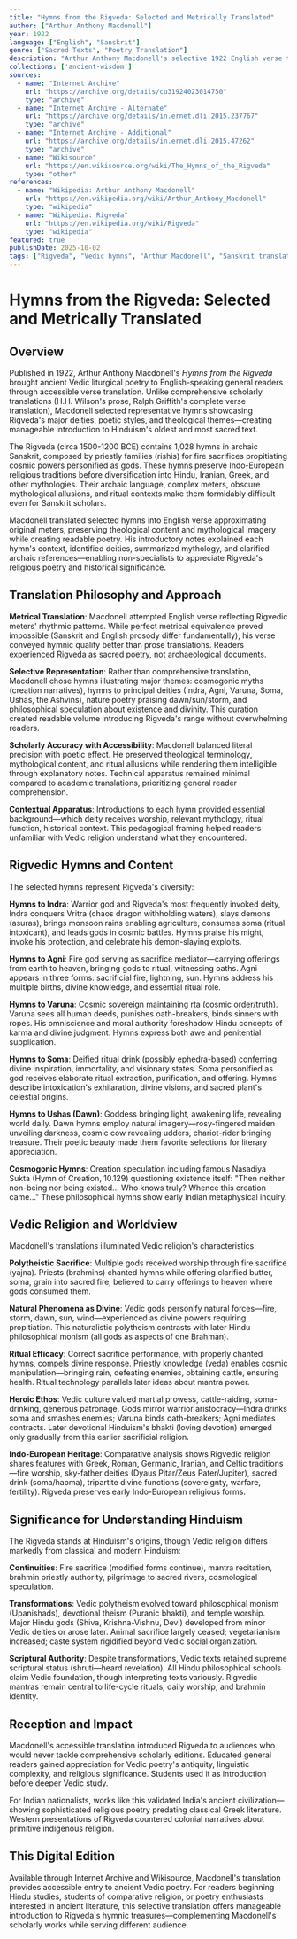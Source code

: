 ```yaml
---
title: "Hymns from the Rigveda: Selected and Metrically Translated"
author: ["Arthur Anthony Macdonell"]
year: 1922
language: ["English", "Sanskrit"]
genre: ["Sacred Texts", "Poetry Translation"]
description: "Arthur Anthony Macdonell's selective 1922 English verse translation renders Rigvedic hymns into metered English approximating original rhythms, making ancient Sanskrit liturgical poetry accessible."
collections: ['ancient-wisdom']
sources:
  - name: "Internet Archive"
    url: "https://archive.org/details/cu31924023014750"
    type: "archive"
  - name: "Internet Archive - Alternate"
    url: "https://archive.org/details/in.ernet.dli.2015.237767"
    type: "archive"
  - name: "Internet Archive - Additional"
    url: "https://archive.org/details/in.ernet.dli.2015.47262"
    type: "archive"
  - name: "Wikisource"
    url: "https://en.wikisource.org/wiki/The_Hymns_of_the_Rigveda"
    type: "other"
references:
  - name: "Wikipedia: Arthur Anthony Macdonell"
    url: "https://en.wikipedia.org/wiki/Arthur_Anthony_Macdonell"
    type: "wikipedia"
  - name: "Wikipedia: Rigveda"
    url: "https://en.wikipedia.org/wiki/Rigveda"
    type: "wikipedia"
featured: true
publishDate: 2025-10-02
tags: ["Rigveda", "Vedic hymns", "Arthur Macdonell", "Sanskrit translation", "sacred poetry", "Indra", "Agni", "Hindu scripture", "Vedic religion", "ancient poetry"]
---
```


# Hymns from the Rigveda: Selected and Metrically Translated

## Overview

Published in 1922, Arthur Anthony Macdonell's *Hymns from the Rigveda* brought ancient Vedic liturgical poetry to English-speaking general readers through accessible verse translation. Unlike comprehensive scholarly translations (H.H. Wilson's prose, Ralph Griffith's complete verse translation), Macdonell selected representative hymns showcasing Rigveda's major deities, poetic styles, and theological themes—creating manageable introduction to Hinduism's oldest and most sacred text.

The Rigveda (circa 1500-1200 BCE) contains 1,028 hymns in archaic Sanskrit, composed by priestly families (rishis) for fire sacrifices propitiating cosmic powers personified as gods. These hymns preserve Indo-European religious traditions before diversification into Hindu, Iranian, Greek, and other mythologies. Their archaic language, complex meters, obscure mythological allusions, and ritual contexts make them formidably difficult even for Sanskrit scholars.

Macdonell translated selected hymns into English verse approximating original meters, preserving theological content and mythological imagery while creating readable poetry. His introductory notes explained each hymn's context, identified deities, summarized mythology, and clarified archaic references—enabling non-specialists to appreciate Rigveda's religious poetry and historical significance.

## Translation Philosophy and Approach

**Metrical Translation**: Macdonell attempted English verse reflecting Rigvedic meters' rhythmic patterns. While perfect metrical equivalence proved impossible (Sanskrit and English prosody differ fundamentally), his verse conveyed hymnic quality better than prose translations. Readers experienced Rigveda as sacred poetry, not archaeological documents.

**Selective Representation**: Rather than comprehensive translation, Macdonell chose hymns illustrating major themes: cosmogonic myths (creation narratives), hymns to principal deities (Indra, Agni, Varuna, Soma, Ushas, the Ashvins), nature poetry praising dawn/sun/storm, and philosophical speculation about existence and divinity. This curation created readable volume introducing Rigveda's range without overwhelming readers.

**Scholarly Accuracy with Accessibility**: Macdonell balanced literal precision with poetic effect. He preserved theological terminology, mythological content, and ritual allusions while rendering them intelligible through explanatory notes. Technical apparatus remained minimal compared to academic translations, prioritizing general reader comprehension.

**Contextual Apparatus**: Introductions to each hymn provided essential background—which deity receives worship, relevant mythology, ritual function, historical context. This pedagogical framing helped readers unfamiliar with Vedic religion understand what they encountered.

## Rigvedic Hymns and Content

The selected hymns represent Rigveda's diversity:

**Hymns to Indra**: Warrior god and Rigveda's most frequently invoked deity, Indra conquers Vritra (chaos dragon withholding waters), slays demons (asuras), brings monsoon rains enabling agriculture, consumes soma (ritual intoxicant), and leads gods in cosmic battles. Hymns praise his might, invoke his protection, and celebrate his demon-slaying exploits.

**Hymns to Agni**: Fire god serving as sacrifice mediator—carrying offerings from earth to heaven, bringing gods to ritual, witnessing oaths. Agni appears in three forms: sacrificial fire, lightning, sun. Hymns address his multiple births, divine knowledge, and essential ritual role.

**Hymns to Varuna**: Cosmic sovereign maintaining rta (cosmic order/truth). Varuna sees all human deeds, punishes oath-breakers, binds sinners with ropes. His omniscience and moral authority foreshadow Hindu concepts of karma and divine judgment. Hymns express both awe and penitential supplication.

**Hymns to Soma**: Deified ritual drink (possibly ephedra-based) conferring divine inspiration, immortality, and visionary states. Soma personified as god receives elaborate ritual extraction, purification, and offering. Hymns describe intoxication's exhilaration, divine visions, and sacred plant's celestial origins.

**Hymns to Ushas (Dawn)**: Goddess bringing light, awakening life, revealing world daily. Dawn hymns employ natural imagery—rosy-fingered maiden unveiling darkness, cosmic cow revealing udders, chariot-rider bringing treasure. Their poetic beauty made them favorite selections for literary appreciation.

**Cosmogonic Hymns**: Creation speculation including famous Nasadiya Sukta (Hymn of Creation, 10.129) questioning existence itself: "Then neither non-being nor being existed... Who knows truly? Whence this creation came..." These philosophical hymns show early Indian metaphysical inquiry.

## Vedic Religion and Worldview

Macdonell's translations illuminated Vedic religion's characteristics:

**Polytheistic Sacrifice**: Multiple gods received worship through fire sacrifice (yajna). Priests (brahmins) chanted hymns while offering clarified butter, soma, grain into sacred fire, believed to carry offerings to heaven where gods consumed them.

**Natural Phenomena as Divine**: Vedic gods personify natural forces—fire, storm, dawn, sun, wind—experienced as divine powers requiring propitiation. This naturalistic polytheism contrasts with later Hindu philosophical monism (all gods as aspects of one Brahman).

**Ritual Efficacy**: Correct sacrifice performance, with properly chanted hymns, compels divine response. Priestly knowledge (veda) enables cosmic manipulation—bringing rain, defeating enemies, obtaining cattle, ensuring health. Ritual technology parallels later ideas about mantra power.

**Heroic Ethos**: Vedic culture valued martial prowess, cattle-raiding, soma-drinking, generous patronage. Gods mirror warrior aristocracy—Indra drinks soma and smashes enemies; Varuna binds oath-breakers; Agni mediates contracts. Later devotional Hinduism's bhakti (loving devotion) emerged only gradually from this earlier sacrificial religion.

**Indo-European Heritage**: Comparative analysis shows Rigvedic religion shares features with Greek, Roman, Germanic, Iranian, and Celtic traditions—fire worship, sky-father deities (Dyaus Pitar/Zeus Pater/Jupiter), sacred drink (soma/haoma), tripartite divine functions (sovereignty, warfare, fertility). Rigveda preserves early Indo-European religious forms.

## Significance for Understanding Hinduism

The Rigveda stands at Hinduism's origins, though Vedic religion differs markedly from classical and modern Hinduism:

**Continuities**: Fire sacrifice (modified forms continue), mantra recitation, brahmin priestly authority, pilgrimage to sacred rivers, cosmological speculation.

**Transformations**: Vedic polytheism evolved toward philosophical monism (Upanishads), devotional theism (Puranic bhakti), and temple worship. Major Hindu gods (Shiva, Krishna-Vishnu, Devi) developed from minor Vedic deities or arose later. Animal sacrifice largely ceased; vegetarianism increased; caste system rigidified beyond Vedic social organization.

**Scriptural Authority**: Despite transformations, Vedic texts retained supreme scriptural status (shruti—heard revelation). All Hindu philosophical schools claim Vedic foundation, though interpreting texts variously. Rigvedic mantras remain central to life-cycle rituals, daily worship, and brahmin identity.

## Reception and Impact

Macdonell's accessible translation introduced Rigveda to audiences who would never tackle comprehensive scholarly editions. Educated general readers gained appreciation for Vedic poetry's antiquity, linguistic complexity, and religious significance. Students used it as introduction before deeper Vedic study.

For Indian nationalists, works like this validated India's ancient civilization—showing sophisticated religious poetry predating classical Greek literature. Western presentations of Rigveda countered colonial narratives about primitive indigenous religion.

## This Digital Edition

Available through Internet Archive and Wikisource, Macdonell's translation provides accessible entry to ancient Vedic poetry. For readers beginning Hindu studies, students of comparative religion, or poetry enthusiasts interested in ancient literature, this selective translation offers manageable introduction to Rigveda's hymnic treasures—complementing Macdonell's scholarly works while serving different audience.

